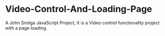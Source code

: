 # Video-Control-And-Loading-Page
A John Smilga JavaScript Project, It is a Video control functionality project with a page loading.
